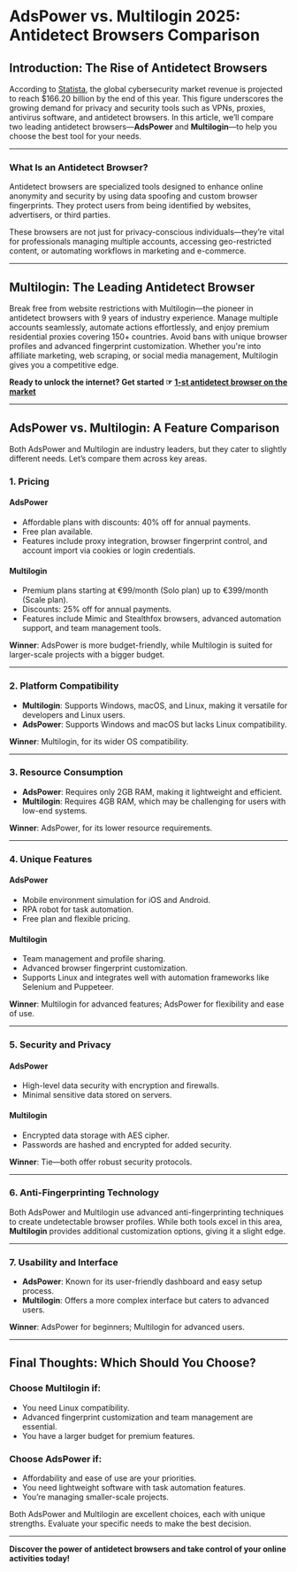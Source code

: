 # AdsPower vs. Multilogin 2025: Antidetect Browsers Comparison

## Introduction: The Rise of Antidetect Browsers

According to [Statista](https://www.statista.com/outlook/tmo/cybersecurity/worldwide), the global cybersecurity market revenue is projected to reach $166.20 billion by the end of this year. This figure underscores the growing demand for privacy and security tools such as VPNs, proxies, antivirus software, and antidetect browsers. In this article, we’ll compare two leading antidetect browsers—**AdsPower** and **Multilogin**—to help you choose the best tool for your needs.

---

### What Is an Antidetect Browser?

Antidetect browsers are specialized tools designed to enhance online anonymity and security by using data spoofing and custom browser fingerprints. They protect users from being identified by websites, advertisers, or third parties.

These browsers are not just for privacy-conscious individuals—they’re vital for professionals managing multiple accounts, accessing geo-restricted content, or automating workflows in marketing and e-commerce.

---

## Multilogin: The Leading Antidetect Browser

Break free from website restrictions with Multilogin—the pioneer in antidetect browsers with 9 years of industry experience. Manage multiple accounts seamlessly, automate actions effortlessly, and enjoy premium residential proxies covering 150+ countries. Avoid bans with unique browser profiles and advanced fingerprint customization. Whether you're into affiliate marketing, web scraping, or social media management, Multilogin gives you a competitive edge.

**Ready to unlock the internet? Get started ☞ [1-st antidetect browser on the market](https://bit.ly/multIlogin)**

---

## AdsPower vs. Multilogin: A Feature Comparison

Both AdsPower and Multilogin are industry leaders, but they cater to slightly different needs. Let’s compare them across key areas.

### 1. **Pricing**

#### AdsPower
- Affordable plans with discounts: 40% off for annual payments.
- Free plan available.
- Features include proxy integration, browser fingerprint control, and account import via cookies or login credentials.

#### Multilogin
- Premium plans starting at €99/month (Solo plan) up to €399/month (Scale plan).
- Discounts: 25% off for annual payments.
- Features include Mimic and Stealthfox browsers, advanced automation support, and team management tools.

**Winner**: AdsPower is more budget-friendly, while Multilogin is suited for larger-scale projects with a bigger budget.

---

### 2. **Platform Compatibility**

- **Multilogin**: Supports Windows, macOS, and Linux, making it versatile for developers and Linux users.
- **AdsPower**: Supports Windows and macOS but lacks Linux compatibility.

**Winner**: Multilogin, for its wider OS compatibility.

---

### 3. **Resource Consumption**

- **AdsPower**: Requires only 2GB RAM, making it lightweight and efficient.
- **Multilogin**: Requires 4GB RAM, which may be challenging for users with low-end systems.

**Winner**: AdsPower, for its lower resource requirements.

---

### 4. **Unique Features**

#### AdsPower
- Mobile environment simulation for iOS and Android.
- RPA robot for task automation.
- Free plan and flexible pricing.

#### Multilogin
- Team management and profile sharing.
- Advanced browser fingerprint customization.
- Supports Linux and integrates well with automation frameworks like Selenium and Puppeteer.

**Winner**: Multilogin for advanced features; AdsPower for flexibility and ease of use.

---

### 5. **Security and Privacy**

#### AdsPower
- High-level data security with encryption and firewalls.
- Minimal sensitive data stored on servers.

#### Multilogin
- Encrypted data storage with AES cipher.
- Passwords are hashed and encrypted for added security.

**Winner**: Tie—both offer robust security protocols.

---

### 6. **Anti-Fingerprinting Technology**

Both AdsPower and Multilogin use advanced anti-fingerprinting techniques to create undetectable browser profiles. While both tools excel in this area, **Multilogin** provides additional customization options, giving it a slight edge.

---

### 7. **Usability and Interface**

- **AdsPower**: Known for its user-friendly dashboard and easy setup process.
- **Multilogin**: Offers a more complex interface but caters to advanced users.

**Winner**: AdsPower for beginners; Multilogin for advanced users.

---

## Final Thoughts: Which Should You Choose?

### Choose **Multilogin** if:
- You need Linux compatibility.
- Advanced fingerprint customization and team management are essential.
- You have a larger budget for premium features.

### Choose **AdsPower** if:
- Affordability and ease of use are your priorities.
- You need lightweight software with task automation features.
- You’re managing smaller-scale projects.

Both AdsPower and Multilogin are excellent choices, each with unique strengths. Evaluate your specific needs to make the best decision.

---

**Discover the power of antidetect browsers and take control of your online activities today!** 
